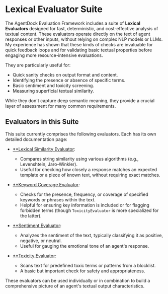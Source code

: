 # Lexical Evaluator Suite

The AgentDock Evaluation Framework includes a suite of **Lexical Evaluators** designed for fast, deterministic, and cost-effective analysis of textual content. These evaluators operate directly on the text of agent responses or other inputs, without relying on complex NLP models or LLMs. My experience has shown that these kinds of checks are invaluable for quick feedback loops and for validating basic textual properties before engaging more resource-intensive evaluations.

They are particularly useful for:

*   Quick sanity checks on output format and content.
*   Identifying the presence or absence of specific terms.
*   Basic sentiment and toxicity screening.
*   Measuring superficial textual similarity.

While they don't capture deep semantic meaning, they provide a crucial layer of assessment for many common requirements.

## Evaluators in this Suite

This suite currently comprises the following evaluators. Each has its own detailed documentation page:

*   [**Lexical Similarity Evaluator](./lexical-similarity.md):
    *   Compares string similarity using various algorithms (e.g., Levenshtein, Jaro-Winkler).
    *   Useful for checking how closely a response matches an expected template or a piece of known text, without requiring exact matches.

*   [**Keyword Coverage Evaluator](./keyword-coverage.md):
    *   Checks for the presence, frequency, or coverage of specified keywords or phrases within the text.
    *   Helpful for ensuring key information is included or for flagging forbidden terms (though `ToxicityEvaluator` is more specialized for the latter).

*   [**Sentiment Evaluator](./sentiment.md):
    *   Analyzes the sentiment of the text, typically classifying it as positive, negative, or neutral.
    *   Useful for gauging the emotional tone of an agent's response.

*   [**Toxicity Evaluator](./toxicity.md):
    *   Scans text for predefined toxic terms or patterns from a blocklist.
    *   A basic but important check for safety and appropriateness.

These evaluators can be used individually or in combination to build a comprehensive picture of an agent's textual output characteristics. 